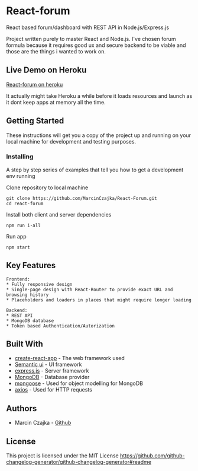 # React-forum

React based forum/dashboard with REST API in Node.js/Express.js

Project written purely to master React and Node.js. I've chosen forum formula because it requires good ux
and secure backend to be viable and those are the things i wanted to work on.

## Live Demo on Heroku

[React-forum on heroku](https://reactive-forum.herokuapp.com/)

It actually might take Heroku a while before it loads resources and launch as it dont keep apps at memory all the time.

## Getting Started

These instructions will get you a copy of the project up and running on your local machine for development and testing purposes.

### Installing

A step by step series of examples that tell you how to get a development env running

Clone repository to local machine

```
git clone https://github.com/MarcinCzajka/React-Forum.git
cd react-forum
```

Install both client and server dependencies

```
npm run i-all
```

Run app

```
npm start
```

## Key Features

```
Frontend:
* Fully responsive design
* Single-page design with React-Router to provide exact URL and browsing history
* Placeholders and loaders in places that might require longer loading
```
```
Backend:
* REST API
* MongoDB database
* Token based Authentication/Autorization
```

## Built With

* [create-react-app](https://github.com/facebook/create-react-app/) - The web framework used
* [Semantic ui](https://react.semantic-ui.com/) - UI framework
* [express.js](https://github.com/expressjs/express/) - Server framework
* [MongoDB](https://www.mongodb.com/) - Database provider
* [mongoose](https://github.com/Automattic/mongoose/) - Used for object modelling for MongoDB
* [axios](https://github.com/axios/axios/) - Used for HTTP requests

## Authors

* Marcin Czajka - [Github](https://github.com/MarcinCzajka)

## License

This project is licensed under the MIT License
https://github.com/github-changelog-generator/github-changelog-generator#readme
